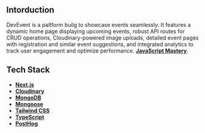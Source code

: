 ## Intorduction

DevEvent is a paltform builg to showcase events seamlessly. It features a dynamic home page displaying upcoming events, robust API routes for CRUD operations, Cloudinary-powered image uploads, detailed event pages with registration and similar event suggestions, and integrated analytics to track user engagement and optimize performance. <a href="https://www.youtube.com/@javascriptmastery/videos" target="_blank"><b>JavaScript Mastery</b></a>.

## Tech Stack

- **[Next.js](https://nextjs.org/docs)**
- **[Cloudinary](https://jsm.dev/devevent-cloudinary)**
- **[MongoDB](https://www.mongodb.com/products/platform/atlas-database)**
- **[Mongoose](https://mongoosejs.com/)**
- **[Tailwind CSS](https://tailwindcss.com/)**
- **[TypeScript](https://www.typescriptlang.org/)**
- **[PostHog](https://jsm.dev/devevent-posthog)**
